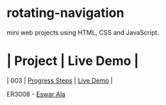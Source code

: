 # rotating-navigation

mini web projects using HTML, CSS and JavaScript.
  #  | Project                                                                | Live Demo                                                |

| 003 | [Progress Steps](https://github.com/Eswar3008/rotating-navigation)                               | [Live Demo](https://eswar3008.github.io/progress-steps/)  |

 ER3008 - [Eswar Ala](https://www.linkedin.com/in/eswarala3008/)
